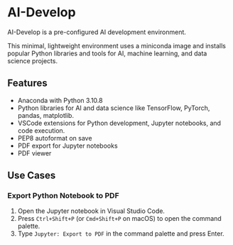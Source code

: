 # AI-Develop

AI-Develop is a pre-configured AI development environment.

This minimal, lightweight environment uses a miniconda image and installs popular Python libraries and tools for AI, machine learning, and data science projects.

## Features

- Anaconda with Python 3.10.8
- Python libraries for AI and data science like TensorFlow, PyTorch, pandas, matplotlib.
- VSCode extensions for Python development, Jupyter notebooks, and code execution.
- PEP8 autoformat on save
- PDF export for Jupyter notebooks
- PDF viewer

## Use Cases

### Export Python Notebook to PDF

1. Open the Jupyter notebook in Visual Studio Code.
1. Press `Ctrl+Shift+P` (or `Cmd+Shift+P` on macOS) to open the command palette.
1. Type `Jupyter: Export to PDF` in the command palette and press Enter.
